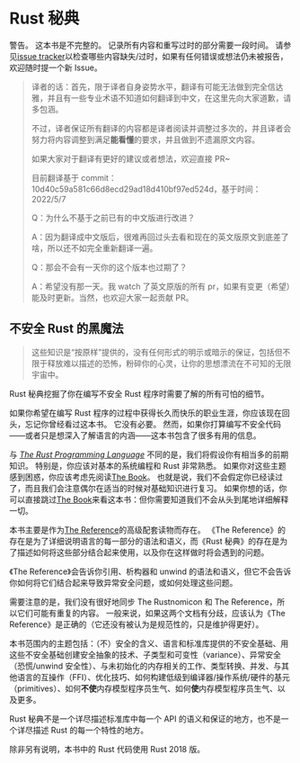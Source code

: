 # Rust 秘典

<div class="warning">

警告。
这本书是不完整的。
记录所有内容和重写过时的部分需要一段时间。
请参见[issue tracker]以检查哪些内容缺失/过时，如果有任何错误或想法仍未被报告，欢迎随时提一个新 Issue。

</div>

> 译者的话：首先，限于译者自身姿势水平，翻译有可能无法做到完全信达雅，并且有一些专业术语不知道如何翻译到中文，在这里先向大家道歉，请多包涵。
>
> 不过，译者保证所有翻译的内容都是译者阅读并调整过多次的，并且译者会努力将内容调整到满足**能看懂**的要求，并且做到不遗漏原文内容。
>
> 如果大家对于翻译有更好的建议或者想法，欢迎直接 PR~
>
> 目前翻译基于 commit：10d40c59a581c66d8ecd29ad18d410bf97ed524d，基于时间：2022/5/7
>
> Q：为什么不基于之前已有的中文版进行改进？
>
> A：因为翻译成中文版后，很难再回过头去看和现在的英文版原文到底差了啥，所以还不如完全重新翻译一遍。
>
> Q：那会不会有一天你的这个版本也过期了？
>
> A：希望没有那一天。我 watch 了英文原版的所有 pr，如果有变更（希望）能及时更新。当然，也欢迎大家一起贡献 PR。

[issue tracker]: https://github.com/rust-lang/nomicon/issues

## 不安全 Rust 的黑魔法

> 这些知识是“按原样”提供的，没有任何形式的明示或暗示的保证，包括但不限于释放难以描述的恐怖，粉碎你的心灵，让你的思想漂流在不可知的无限宇宙中。

Rust 秘典挖掘了你在编写不安全 Rust 程序时需要了解的所有可怕的细节。

如果你希望在编写 Rust 程序的过程中获得长久而快乐的职业生涯，你应该现在回头，忘记你曾经看过这本书。
它没有必要。
然而，如果你打算编写不安全代码——或者只是想深入了解语言的内涵——这本书包含了很多有用的信息。

与 _[The Rust Programming Language][trpl]_ 不同的是，我们将假设你有相当多的前期知识。
特别是，你应该对基本的系统编程和 Rust 非常熟悉。
如果你对这些主题感到困惑，你应该考虑先阅读[The Book][trpl]。
也就是说，我们不会假定你已经读过了，而且我们会注意偶尔在适当的时候对基础知识进行复习。
如果你想的话，你可以直接跳过[The Book][trpl]来看这本书：但你需要知道我们不会从头到尾地详细解释一切。

本书主要是作为[The Reference][ref]的高级配套读物而存在。
《The Reference》的存在是为了详细说明语言的每一部分的语法和语义，而《Rust 秘典》的存在是为了描述如何将这些部分结合起来使用，以及你在这样做时将会遇到的问题。

《The Reference》会告诉你引用、析构器和 unwind 的语法和语义，但它不会告诉你如何将它们结合起来导致异常安全问题，或如何处理这些问题。

需要注意的是，我们没有很好地同步 The Rustnomicon 和 The Reference，所以它们可能有重复的内容。
一般来说，如果这两个文档有分歧，应该认为《The Reference》是正确的（它还没有被认为是规范性的，只是维护得更好）。

本书范围内的主题包括：（不）安全的含义、语言和标准库提供的不安全基础、用这些不安全基础创建安全抽象的技术、子类型和可变性（variance）、异常安全（恐慌/unwind 安全性）、与未初始化的内存相关的工作、类型转换、并发、与其他语言的互操作（FFI）、优化技巧、如何构建低级到编译器/操作系统/硬件的基元（primitives）、如何**不使**内存模型程序员生气、如何**使**内存模型程序员生气、以及更多。

Rust 秘典不是一个详尽描述标准库中每一个 API 的语义和保证的地方，也不是一个详尽描述 Rust 的每一个特性的地方。

除非另有说明，本书中的 Rust 代码使用 Rust 2018 版。

[trpl]: https://doc.rust-lang.org/book/
[ref]: https://doc.rust-lang.org/reference/index.html
